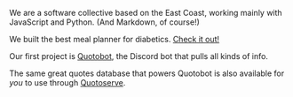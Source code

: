 We are a software collective based on the East Coast, working mainly with JavaScript and Python. (And Markdown, of course!)

We built the best meal planner for diabetics. [Check it out!](https://gigmeals.azurewebsites.net/)

Our first project is [Quotobot](/quotobot), the Discord bot that pulls all kinds of info.

The same great quotes database that powers Quotobot is also available for *you* to use through [Quotoserve](/quotoserve).
